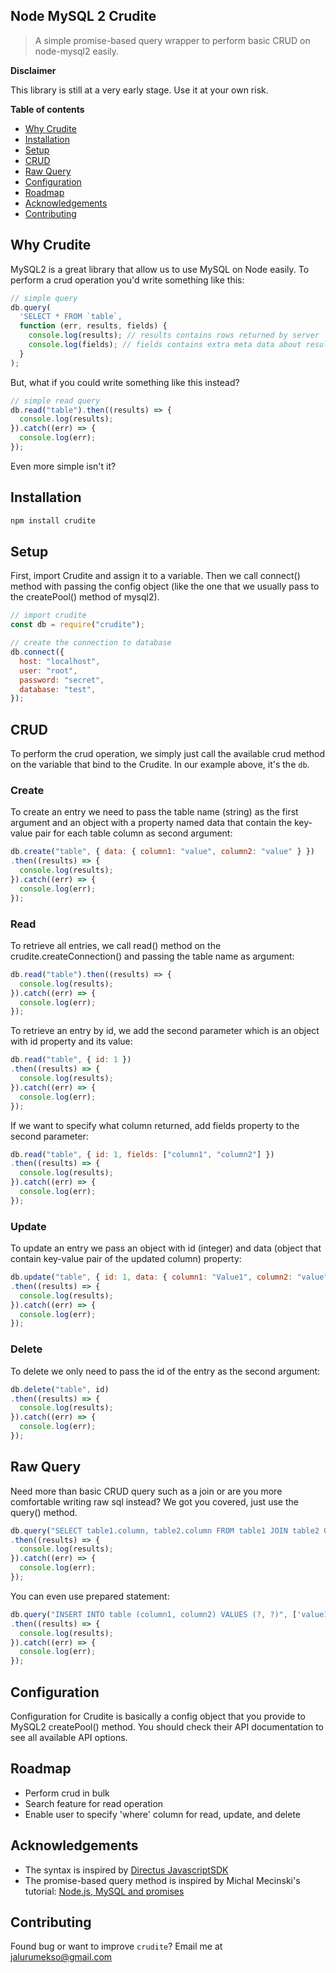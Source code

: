## Node MySQL 2 Crudite

> A simple promise-based query wrapper to perform basic CRUD on node-mysql2 easily.


**Disclaimer**

This library is still at a very early stage. Use it at your own risk. 


**Table of contents**

- [Why Crudite](#why-crudite)
- [Installation](#installation)
- [Setup](#setup)
- [CRUD](#crud)
- [Raw Query](#raw-query)
- [Configuration](#configuration)
- [Roadmap](#roadmap)
- [Acknowledgements](#acknowledgements)
- [Contributing](#contributing)

## Why Crudite

MySQL2 is a great library that allow us to use MySQL on Node easily. To perform a crud operation you'd write something like this:

```js
// simple query
db.query(
  'SELECT * FROM `table`,
  function (err, results, fields) {
    console.log(results); // results contains rows returned by server
    console.log(fields); // fields contains extra meta data about results, if available
  }
);
```

But, what if you could write something like this instead?

```js
// simple read query
db.read("table").then((results) => {
  console.log(results);
}).catch((err) => {
  console.log(err);
});
```

Even more simple isn't it?

## Installation

```bash
npm install crudite
```

## Setup

First, import Crudite and assign it to a variable. Then we call connect() method with passing the config object (like the one that we usually pass to the createPool() method of mysql2).

```js
// import crudite
const db = require("crudite");

// create the connection to database
db.connect({
  host: "localhost",
  user: "root",
  password: "secret",
  database: "test",
});
```

## CRUD

To perform the crud operation, we simply just call the available crud method on the variable that bind to the Crudite. In our example above, it's the `db`.

### Create

To create an entry we need to pass the table name (string) as the first argument and an object with a property named data that contain the key-value pair for each table column as second argument:

```js
db.create("table", { data: { column1: "value", column2: "value" } })
.then((results) => {
  console.log(results);
}).catch((err) => {
  console.log(err);
});
```

### Read

To retrieve all entries, we call read() method on the crudite.createConnection() and passing the table name as argument:

```js
db.read("table").then((results) => {
  console.log(results);
}).catch((err) => {
  console.log(err);
});
```

To retrieve an entry by id, we add the second parameter which is an object with id property and its value:

```js
db.read("table", { id: 1 })
.then((results) => {
  console.log(results);
}).catch((err) => {
  console.log(err);
});
```

If we want to specify what column returned, add fields property to the second parameter:

```js
db.read("table", { id: 1, fields: ["column1", "column2"] })
.then((results) => {
  console.log(results);
}).catch((err) => {
  console.log(err);
});
```

### Update

To update an entry we pass an object with id (integer) and data (object that contain key-value pair of the updated column) property:

```js
db.update("table", { id: 1, data: { column1: "Value1", column2: "value" } })
.then((results) => {
  console.log(results);
}).catch((err) => {
  console.log(err);
});
```

### Delete

To delete we only need to pass the id of the entry as the second argument:

```js
db.delete("table", id)
.then((results) => {
  console.log(results);
}).catch((err) => {
  console.log(err);
});
```

## Raw Query

Need more than basic CRUD query such as a join or are you more comfortable writing raw sql instead? We got you covered, just use the query() method.

```js
db.query("SELECT table1.column, table2.column FROM table1 JOIN table2 ON table1.column = table2.column")
.then((results) => {
  console.log(results);
}).catch((err) => {
  console.log(err);
});
```

You can even use prepared statement:
```js
db.query("INSERT INTO table (column1, column2) VALUES (?, ?)", ['value1', 'value2'])
.then((results) => {
  console.log(results);
}).catch((err) => {
  console.log(err);
});
```

## Configuration

Configuration for Crudite is basically a config object that you provide to MySQL2 createPool() method. You should check their API documentation to see all available API options.

## Roadmap

- Perform crud in bulk
- Search feature for read operation
- Enable user to specify 'where' column for read, update, and delete

## Acknowledgements

- The syntax is inspired by [Directus JavascriptSDK](https://docs.directus.io/reference/sdk-js.html#reference)
- The promise-based query method is inspired by Michal Mecinski's tutorial: [Node.js, MySQL and promises](https://codeburst.io/node-js-mysql-and-promises-4c3be599909b)

## Contributing

Found bug or want to improve `crudite`? Email me at jalurumekso@gmail.com
